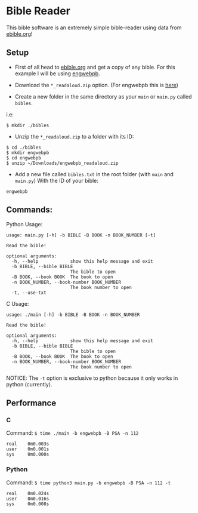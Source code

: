 # Bible Reader

This bible software is an extremely simple bible-reader using data from [ebible.org](https://ebible.org/)!

## Setup
- First of all head to [ebible.org](https://ebible.org/download.php) and get a copy of any bible. For this example I will be using [engwebpb](https://ebible.org/details.php?id=engwebpb). 

- Download the `*_readaloud.zip` option. (For engwebpb this is [here](https://ebible.org/Scriptures/engwebpb_readaloud.zip))

- Create a new folder in the same directory as your `main` or `main.py` called `bibles`. 

i.e:
```
$ mkdir ./bibles
```

- Unzip the `*_readaloud.zip` to a folder with its ID:
```
$ cd ./bibles
$ mkdir engwebpb
$ cd engwebpb
$ unzip ~/Downloads/engwebpb_readaloud.zip
```

- Add a new file called `bibles.txt` in the root folder (with `main` and `main.py`) 
With the ID of your bible:

```
engwebpb
```

## Commands:

Python Usage:
```
usage: main.py [-h] -b BIBLE -B BOOK -n BOOK_NUMBER [-t]

Read the bible!

optional arguments:
  -h, --help            show this help message and exit
  -b BIBLE, --bible BIBLE
                        The bible to open
  -B BOOK, --book BOOK  The book to open
  -n BOOK_NUMBER, --book-number BOOK_NUMBER
                        The book number to open
  -t, --use-txt
```

C Usage:
```
usage: ./main [-h] -b BIBLE -B BOOK -n BOOK_NUMBER

Read the bible!

optional arguments:
  -h, --help            show this help message and exit
  -b BIBLE, --bible BIBLE
                        The bible to open
  -B BOOK, --book BOOK  The book to open
  -n BOOK_NUMBER, --book-number BOOK_NUMBER
                        The book number to open
```

NOTICE: The `-t` option is exclusive to python because it only works in python (currently). 

## Performance
### C
Command: `$ time ./main -b engwebpb -B PSA -n 112`
```
real    0m0.003s
user    0m0.001s
sys     0m0.000s
```
### Python
Command: `$ time python3 main.py -b engwebpb -B PSA -n 112 -t`
```
real    0m0.024s
user    0m0.016s
sys     0m0.008s
```